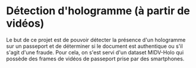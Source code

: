 # Détection d'hologramme (à partir de vidéos)

Le but de ce projet est de pouvoir détecter la présence d'un hologramme sur un passeport et de déterminer si le document est authentique ou s'il s'agit d'une fraude.
Pour cela, on s'est servi d'un dataset MIDV-Holo qui possède des frames de vidéos de passeport prise par des smartphones.
